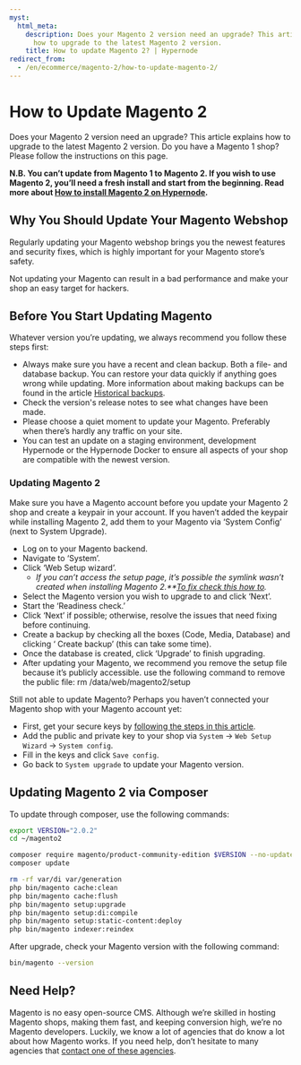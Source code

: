```yaml
---
myst:
  html_meta:
    description: Does your Magento 2 version need an upgrade? This article explains
      how to upgrade to the latest Magento 2 version.
    title: How to update Magento 2? | Hypernode
redirect_from:
  - /en/ecommerce/magento-2/how-to-update-magento-2/
---
```


<!-- source: https://support.hypernode.com/en/ecommerce/magento-2/how-to-update-magento-2/ -->

# How to Update Magento 2

Does your Magento 2 version need an upgrade? This article explains how to upgrade to the latest Magento 2 version. Do you have a Magento 1 shop? Please follow the instructions on this page.

**N.B. You can’t update from Magento 1 to Magento 2. If you wish to use Magento 2, you’ll need a fresh install and start from the beginning. Read more about [How to install Magento 2 on Hypernode](how-to-install-magento-2-on-hypernode.md).**

## Why You Should Update Your Magento Webshop

Regularly updating your Magento webshop brings you the newest features and security fixes, which is highly important for your Magento store’s safety.

Not updating your Magento can result in a bad performance and make your shop an easy target for hackers.

## Before You Start Updating Magento

Whatever version you’re updating, we always recommend you follow these steps first:

- Always make sure you have a recent and clean backup. Both a file- and database backup. You can restore your data quickly if anything goes wrong while updating. More information about making backups can be found in the article [Historical backups](../../hypernode-platform/backups/hypernode-backup-policy.md).
- Check the version's release notes to see what changes have been made.
- Please choose a quiet moment to update your Magento. Preferably when there’s hardly any traffic on your site.
- You can test an update on a staging environment, development Hypernode or the Hypernode Docker to ensure all aspects of your shop are compatible with the newest version.

### Updating Magento 2

Make sure you have a Magento account before you update your Magento 2 shop and create a keypair in your account. If you haven’t added the keypair while installing Magento 2, add them to your Magento via ‘System Config’ (next to System Upgrade).

- Log on to your Magento backend.
- Navigate to ‘System’.
- Click ‘Web Setup wizard’.
  - *If you can’t access the setup page, it’s possible the symlink wasn’t created when installing Magento 2.\*\*[To fix check this how to](how-to-enable-the-magento-2-web-setup-wizard.md).*
- Select the Magento version you wish to upgrade to and click ‘Next’.
- Start the ‘Readiness check.’
- Click ‘Next’ if possible; otherwise, resolve the issues that need fixing before continuing.
- Create a backup by checking all the boxes (Code, Media, Database) and clicking ‘ Create backup’ (this can take some time).
- Once the database is created, click ‘Upgrade’ to finish upgrading.
- After updating your Magento, we recommend you remove the setup file because it’s publicly accessible. use the following command to remove the public file: rm /data/web/magento2/setup

Still not able to update Magento? Perhaps you haven’t connected your Magento shop with your Magento account yet:

- First, get your secure keys by [following the steps in this article](http://devdocs.magento.com/guides/v2.0/install-gde/prereq/connect-auth.html).
- Add the public and private key to your shop via `System` -> `Web Setup Wizard` -> `System config`.
- Fill in the keys and click `Save config`.
- Go back to `System upgrade` to update your Magento version.

## Updating Magento 2 via Composer

To update through composer, use the following commands:

```bash
export VERSION="2.0.2"
cd ~/magento2

composer require magento/product-community-edition $VERSION --no-update
composer update

rm -rf var/di var/generation
php bin/magento cache:clean
php bin/magento cache:flush
php bin/magento setup:upgrade
php bin/magento setup:di:compile
php bin/magento setup:static-content:deploy
php bin/magento indexer:reindex
```

After upgrade, check your Magento version with the following command:

```bash
bin/magento --version
```

## Need Help?

Magento is no easy open-source CMS. Although we’re skilled in hosting Magento shops, making them fast, and keeping conversion high, we’re no Magento developers. Luckily, we know a lot of agencies that do know a lot about how Magento works. If you need help, don’t hesitate to many agencies that [contact one of these agencies](https://www.magereport.com/page/support).
